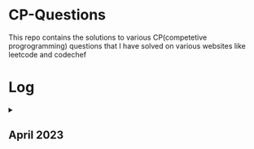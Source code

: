 # CP-Questions

This repo contains the solutions to various CP(competetive progrogramming) questions that I have solved on various websites like leetcode and codechef

# Log

<details>
<summary><h2>April 2023</h2></summary>
<table>
    <tr>
      <th>Date</th>
      <th>Question Numbers</th>
      <th>Question Names</th>
    </tr>
    <tr>
      <td>03/04/2023</td>
      <td><a href="https://github.com/DaveyDark/cp-questions/blob/master/leetcode/881.rs">Leetcode#881</a> </td>
      <td>Boats to Save People</td>
    </tr>
    <tr>
      <td>04/04/2023</td>
      <td><a href="https://github.com/DaveyDark/cp-questions/blob/master/leetcode/2405.rs">Leetcode#2405</a> </td>
      <td>Optimal Partition of String</td>
    </tr>
    <tr>
      <td>05/04/2023</td>
      <td><a href="https://github.com/DaveyDark/cp-questions/blob/master/leetcode/2300.rs">Leetcode#2300</a> </td>
      <td>Successful Pairs of Spells and Potions</td>
    </tr>
    <tr>
      <td>06/04/2023</td>
      <td><a href="https://github.com/DaveyDark/cp-questions/blob/master/leetcode/1254.rs">Leetcode#1254</a> </td>
      <td>Number of Closed Islands</td>
    </tr>
    <tr>
      <td>07/04/2023</td>
      <td><a href="https://github.com/DaveyDark/cp-questions/blob/master/leetcode/1020.rs">Leetcode#1020</a> </td>
      <td>Number of Enclaves</td>
    </tr>
    <tr>
      <td>08/04/2023</td>
      <td><a href="https://github.com/DaveyDark/cp-questions/blob/master/leetcode/704.rs">Leetcode#704</a> </td>
      <td>Binary Search</td>
    </tr>
    <tr>
      <td>09/04/2023</td>
      <td>
      <a href="https://github.com/DaveyDark/cp-questions/blob/master/leetcode/52.rs">Leetcode#52</a>
      <br>
      <a href="https://github.com/DaveyDark/cp-questions/blob/master/leetcode/53.rs">Leetcode#53</a>
      </td>
      <td>
      Contains Duplicate
      <br>
      Maximum Subarray
      </td>
    </tr>
    <tr>
      <td>10/04/2023</td>
      <td>
      <a href="https://github.com/DaveyDark/cp-questions/blob/master/leetcode/1.rs">Leetcode#1</a>
      <br>
      <a href="https://github.com/DaveyDark/cp-questions/blob/master/leetcode/88.rs">Leetcode#88</a>
      </td>
	  <td>
      Two Sum
      <br>
      Merge Sorted Array
      </td>
    </tr>
    <tr>
      <td>11/04/2023</td>
      <td>
      <a href="https://github.com/DaveyDark/cp-questions/blob/master/leetcode/121.rs">Leetcode#121</a>
      <br>
      <a href="https://github.com/DaveyDark/cp-questions/blob/master/leetcode/350.rs">Leetcode#350</a>
      </td>
	  <td>
      Best Time to Buy and Sell Stock
      <br>
      Intersection of Two Arrays II
      </td>
    </tr>
    <tr>
      <td>12/04/2023</td>
      <td>
      <a href="https://github.com/DaveyDark/cp-questions/blob/master/leetcode/566.rs">Leetcode#566</a> 
      <br>
      <a href="https://github.com/DaveyDark/cp-questions/blob/master/leetcode/118.rs">Leetcode#118</a> 
      </td>
	  <td>
      Reshape The Matrix
      <br>
      Pascal's Triangle
      </td>
    </tr>
    <tr>
      <td>13/04/2023</td>
      <td>
      <a href="https://github.com/DaveyDark/cp-questions/blob/master/leetcode/36.rs">Leetcode#36</a> 
      <br>
      <a href="https://github.com/DaveyDark/cp-questions/blob/master/leetcode/74.rs">Leetcode#74</a> 
      </td>
	  <td>
      Valid Sudoku
      <br>
      Search a 2D Matrix
      </td>
    </tr>
    <tr>
      <td>14/04/2023</td>
      <td>
      <a href="https://github.com/DaveyDark/cp-questions/blob/master/leetcode/242.rs">Leetcode#242</a> 
      <br>
      <a href="https://github.com/DaveyDark/cp-questions/blob/master/leetcode/383.rs">Leetcode#383</a> 
      <br>
      <a href="https://github.com/DaveyDark/cp-questions/blob/master/leetcode/387.rs">Leetcode#387</a>
      </td>
	  <td>
      Valid Anagram
      <br>
      Ransom Note
      <br>
      First Unique Character in String
      </td>
    </tr>
    <tr>
      <td>15/04/2023</td>
      <td>
      <a href="https://github.com/DaveyDark/cp-questions/blob/master/leetcode/141.cpp">Leetcode#141</a> 
      </td>
	  <td>
      Linked List Cycle
      </td>
    </tr>
    <tr>
      <td>16/04/2023</td>
      <td>
      <a href="https://github.com/DaveyDark/cp-questions/blob/master/leetcode/203.cpp">Leetcode#203</a> 
      <br>
      <a href="https://github.com/DaveyDark/cp-questions/blob/master/leetcode/206.cpp">Leetcode#206</a> 
      <br>
      <a href="https://github.com/DaveyDark/cp-questions/blob/master/leetcode/21.cpp">Leetcode#21</a>
      <br>
      <a href="https://github.com/DaveyDark/cp-questions/blob/master/leetcode/83.cpp">Leetcode#83</a>
      </td>
	  <td>
      Remove Linked List Elements
      <br>
      Reverse Linked List
      <br>
      Merge Two Sorted Lists
      <br>
      Remove Duplicates from Sorted List
      </td>
    </tr>
    <tr>
      <td>17/04/2023</td>
      <td>
      <a href="https://github.com/DaveyDark/cp-questions/blob/master/leetcode/20.rs">Leetcode#20</a> 
      <br>
      <a href="https://github.com/DaveyDark/cp-questions/blob/master/leetcode/232.rs">Leetcode#232</a> 
      </td>
      <td>
      Valid Parentheses
      <br>
      Implement Queue using Stacks
      </td>
    </tr>
    <tr>
      <td>18/04/2023</td>
      <td>
      <a href="https://github.com/DaveyDark/cp-questions/blob/master/leetcode/144.cpp">Leetcode#144</a> 
      <br>
      <a href="https://github.com/DaveyDark/cp-questions/blob/master/leetcode/94.cpp">Leetcode#94</a> 
      <br>
      <a href="https://github.com/DaveyDark/cp-questions/blob/master/leetcode/145.cpp">Leetcode#145</a>
      </td>
	  <td>
      Binary Tree Preorder Traversal
      <br>
      Binary Tree Inorder Traversal
      <br>
      Binary Tree Postorder Traversal
      </td>
    </tr>
    <tr>
      <td>19/04/2023</td>
      <td>
      <a href="https://github.com/DaveyDark/cp-questions/blob/master/leetcode/102.cpp">Leetcode#102</a> 
      <br>
      <a href="https://github.com/DaveyDark/cp-questions/blob/master/leetcode/104.cpp">Leetcode#104</a> 
      <br>
      <a href="https://github.com/DaveyDark/cp-questions/blob/master/leetcode/101.cpp">Leetcode#101</a>
      </td>
	  <td>
      Binary Tree Level Order Traversal
      <br>
      Maximum Depth of Binary Tree
      <br>
      Symmetric Tree
      </td>
    </tr>
    <tr>
      <td>20/04/2023</td>
      <td>
      <a href="https://github.com/DaveyDark/cp-questions/blob/master/leetcode/112.cpp">Leetcode#112</a> 
      <br>
      <a href="https://github.com/DaveyDark/cp-questions/blob/master/leetcode/226.cpp">Leetcode#226</a> 
      </td>
      <td>
      Path Sum
      <br>
      Invert Binary Tree
      </td>
    </tr>
    <tr>
      <td>21/04/2023</td>
      <td>
      <a href="https://github.com/DaveyDark/cp-questions/blob/master/leetcode/700.cpp">Leetcode#701</a> 
      <br>
      <a href="https://github.com/DaveyDark/cp-questions/blob/master/leetcode/701.cpp">Leetcode#700</a> 
      </td>
      <td>
      Search in a Binary Search Tree
      <br>
      Insert into a Binary Search Tree
      </td>
    </tr>
    <tr>
      <td>22/04/2023</td>
      <td>
      <a href="https://github.com/DaveyDark/cp-questions/blob/master/leetcode/98.cpp">Leetcode#98</a> 
      <br>
      <a href="https://github.com/DaveyDark/cp-questions/blob/master/leetcode/653.cpp">Leetcode#653</a> 
      <br>
      <a href="https://github.com/DaveyDark/cp-questions/blob/master/leetcode/255.cpp">Leetcode#255</a> 
      <br>
      <a href="https://github.com/DaveyDark/cp-questions/blob/master/leetcode/278.rs">Leetcode#278</a> 
      <br>
      <a href="https://github.com/DaveyDark/cp-questions/blob/master/leetcode/35.rs">Leetcode#35</a> 
      </td>
      <td>
      Validate Binary Search Tree
      <br>
      Two Sum IV - Input is a BST
      <br>
      Lowest Common Ancestor of Binary Search Tree
      <br>
      First Bad Version
      <br>
      Search Insert Position
      </td>
    </tr>
</table>

</details>
